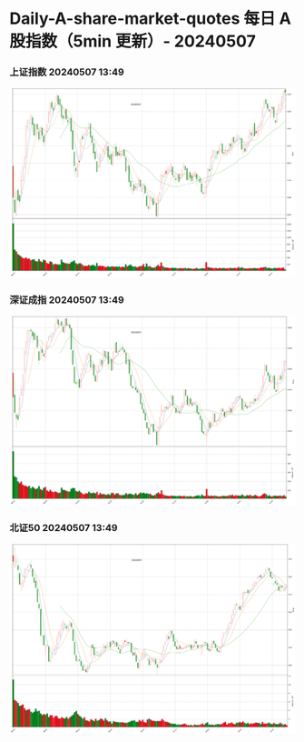 
# Daily-A-share-market-quotes 每日 A 股指数（5min 更新）- 20240507

### 上证指数 20240507 13:49
![](./fig/2024/5/20240507-sh000001.png)

### 深证成指 20240507 13:49
![](./fig/2024/5/20240507-sz399001.png)

### 北证50 20240507 13:49
![](./fig/2024/5/20240507-bj899050.png)
